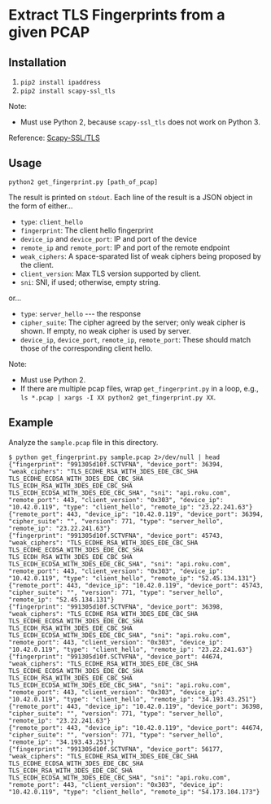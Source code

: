 # Extract TLS Fingerprints from a given PCAP

## Installation

1. `pip2 install ipaddress`
2. `pip2 install scapy-ssl_tls`

Note:

 * Must use Python 2, because `scapy-ssl_tls` does not work on Python 3.

Reference: [Scapy-SSL/TLS](https://github.com/tintinweb/scapy-ssl_tls)

## Usage

`python2 get_fingerprint.py [path_of_pcap]`

The result is printed on `stdout`. Each line of the result is a JSON object in the form of either...

 * `type`: `client_hello`
 * `fingerprint`: The client hello fingerprint
 * `device_ip` and `device_port`: IP and port of the device
 * `remote_ip` and `remote_port`: IP and port of the remote endpoint
 * `weak_ciphers`: A space-sparated list of weak ciphers being proposed by the client.
 * `client_version`: Max TLS version supported by client.
 * `sni`: SNI, if used; otherwise, empty string.

or...

 * `type`: `server_hello` --- the response
 * `cipher_suite`: The cipher agreed by the server; only weak cipher is shown. If empty, no weak cipher is used by server.
 * `device_ip`, `device_port`, `remote_ip`, `remote_port`: These should match those of the corresponding client hello.

Note:

 * Must use Python 2.
 * If there are multiple pcap files, wrap `get_fingerprint.py` in a loop, e.g., `ls *.pcap | xargs -I XX python2 get_fingerprint.py XX`.

## Example

Analyze the `sample.pcap` file in this directory.

```
$ python get_fingerprint.py sample.pcap 2>/dev/null | head
{"fingerprint": "991305d10f.SCTVFNA", "device_port": 36394, "weak_ciphers": "TLS_ECDHE_RSA_WITH_3DES_EDE_CBC_SHA TLS_ECDHE_ECDSA_WITH_3DES_EDE_CBC_SHA TLS_ECDH_RSA_WITH_3DES_EDE_CBC_SHA TLS_ECDH_ECDSA_WITH_3DES_EDE_CBC_SHA", "sni": "api.roku.com", "remote_port": 443, "client_version": "0x303", "device_ip": "10.42.0.119", "type": "client_hello", "remote_ip": "23.22.241.63"}
{"remote_port": 443, "device_ip": "10.42.0.119", "device_port": 36394, "cipher_suite": "", "version": 771, "type": "server_hello", "remote_ip": "23.22.241.63"}
{"fingerprint": "991305d10f.SCTVFNA", "device_port": 45743, "weak_ciphers": "TLS_ECDHE_RSA_WITH_3DES_EDE_CBC_SHA TLS_ECDHE_ECDSA_WITH_3DES_EDE_CBC_SHA TLS_ECDH_RSA_WITH_3DES_EDE_CBC_SHA TLS_ECDH_ECDSA_WITH_3DES_EDE_CBC_SHA", "sni": "api.roku.com", "remote_port": 443, "client_version": "0x303", "device_ip": "10.42.0.119", "type": "client_hello", "remote_ip": "52.45.134.131"}
{"remote_port": 443, "device_ip": "10.42.0.119", "device_port": 45743, "cipher_suite": "", "version": 771, "type": "server_hello", "remote_ip": "52.45.134.131"}
{"fingerprint": "991305d10f.SCTVFNA", "device_port": 36398, "weak_ciphers": "TLS_ECDHE_RSA_WITH_3DES_EDE_CBC_SHA TLS_ECDHE_ECDSA_WITH_3DES_EDE_CBC_SHA TLS_ECDH_RSA_WITH_3DES_EDE_CBC_SHA TLS_ECDH_ECDSA_WITH_3DES_EDE_CBC_SHA", "sni": "api.roku.com", "remote_port": 443, "client_version": "0x303", "device_ip": "10.42.0.119", "type": "client_hello", "remote_ip": "23.22.241.63"}
{"fingerprint": "991305d10f.SCTVFNA", "device_port": 44674, "weak_ciphers": "TLS_ECDHE_RSA_WITH_3DES_EDE_CBC_SHA TLS_ECDHE_ECDSA_WITH_3DES_EDE_CBC_SHA TLS_ECDH_RSA_WITH_3DES_EDE_CBC_SHA TLS_ECDH_ECDSA_WITH_3DES_EDE_CBC_SHA", "sni": "api.roku.com", "remote_port": 443, "client_version": "0x303", "device_ip": "10.42.0.119", "type": "client_hello", "remote_ip": "34.193.43.251"}
{"remote_port": 443, "device_ip": "10.42.0.119", "device_port": 36398, "cipher_suite": "", "version": 771, "type": "server_hello", "remote_ip": "23.22.241.63"}
{"remote_port": 443, "device_ip": "10.42.0.119", "device_port": 44674, "cipher_suite": "", "version": 771, "type": "server_hello", "remote_ip": "34.193.43.251"}
{"fingerprint": "991305d10f.SCTVFNA", "device_port": 56177, "weak_ciphers": "TLS_ECDHE_RSA_WITH_3DES_EDE_CBC_SHA TLS_ECDHE_ECDSA_WITH_3DES_EDE_CBC_SHA TLS_ECDH_RSA_WITH_3DES_EDE_CBC_SHA TLS_ECDH_ECDSA_WITH_3DES_EDE_CBC_SHA", "sni": "api.roku.com", "remote_port": 443, "client_version": "0x303", "device_ip": "10.42.0.119", "type": "client_hello", "remote_ip": "54.173.104.173"}
````
